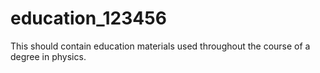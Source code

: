 # education_123456
This should contain education materials used throughout the course of a degree in physics.
